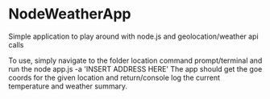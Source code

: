 # NodeWeatherApp
Simple application to play around with node.js and geolocation/weather api calls

To use, simply navigate to the folder location command prompt/terminal and run the node app.js -a 'INSERT ADDRESS HERE'
The app should get the goe coords for the given location and return/console log the current temperature and weather summary.
